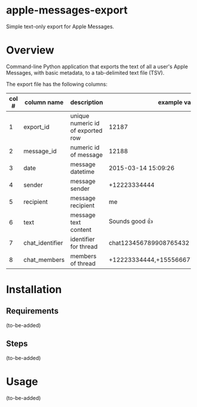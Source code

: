 # apple-messages-export

Simple text-only export for Apple Messages.

# Overview

Command-line Python application that exports the text of all a user's
Apple Messages, with basic metadata, to a tab-delimited text file (TSV).

The export file has the following columns:

| col # | column name | description | example value
|-------|-------------|-------------|--
| 1 | export_id   | unique numeric id of exported row | 12187
| 2 | message_id| numeric id of message | 12188
| 3 | date | message datetime | 2015-03-14 15:09:26
| 4 | sender| message sender | +12223334444
| 5 | recipient | message recipient | me
| 6 | text | message text content | Sounds good 👍
| 7 | chat_identifier | identifier for thread | chat123456789908765432
| 8 | chat_members | members of thread |+12223334444,+15556667777,+18889990000

# Installation

## Requirements
(to-be-added)

## Steps
(to-be-added)

# Usage
(to-be-added)
